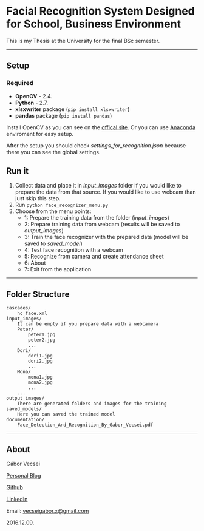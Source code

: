 # Facial Recognition System Designed for School, Business Environment

This is my Thesis at the University for the final BSc semester.

-------------------------------

## Setup

### Required

- **OpenCV** - 2.4.
- **Python** - 2.7.
- **xlsxwriter** package (`pip install xlsxwriter`)
- **pandas** package (`pip install pandas`)

Install OpenCV as you can see on the [offical site](http://opencv.org/).
Or you can use [Anaconda](https://anaconda.org/) enviroment for easy setup.

After the setup you should check *settings_for_recognition.json* because there you can see the global settings.

## Run it

1. Collect data and place it in *input_images* folder if you would like to prepare the data from that source. If you would like to use webcam than just skip this step.
2. Run `python face_recognizer_menu.py`
3. Choose from the menu points:
	- 1: Prepare the training data from the folder (*input_images*)
	- 2: Prepare training data from webcam (results will be saved to *output_images*)
	- 3: Train the face recognizer with the prepared data (model will be saved to *saved_model*)
	- 4: Test face recognition with a webcam
	- 5: Recognize from camera and create attendance sheet
	- 6: About
	- 7: Exit from the application

-------------------------------

## Folder Structure

```
cascades/
	hc_face.xml
input_images/
	It can be empty if you prepare data with a webcamera
	Peter/
		peter1.jpg
		peter2.jpg
		...
	Dori/
		dori1.jpg
		dori2.jpg
		...
	Mona/
		mona1.jpg
		mona2.jpg
		...
	...
output_images/
	There are generated folders and images for the training
saved_models/
	Here you can saved the trained model
documentation/
	Face_Detection_And_Recognition_By_Gabor_Vecsei.pdf
```

-------------------------------

## About

Gábor Vecsei

[Personal Blog](https://gaborvecsei.wordpress.com/)

[Github](https://github.com/gaborvecsei)

[LinkedIn](https://www.linkedin.com/in/gaborvecsei)

Email: vecseigabor.x@gmail.com

2016.12.09.